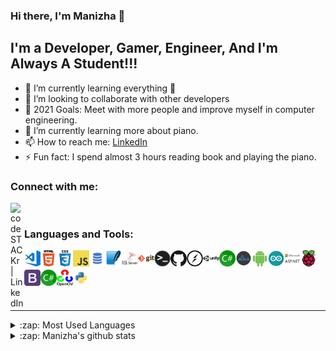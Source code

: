 ### Hi there, I'm Manizha 👋

## I'm a Developer, Gamer, Engineer, And I'm Always A Student!!!
<!-- - 🔭 I’m currently working on [](). -->

- 🌱 I’m currently learning everything 🤣
- 👯 I’m looking to collaborate with other developers
- 🥅 2021 Goals: Meet with more people and improve myself in computer engineering.
- 🌱 I’m currently learning more about piano.
- 📫 How to reach me: [LinkedIn](https://www.linkedin.com/in/manizha-rasooli-345388202/)
- ⚡ Fun fact: I spend almost 3 hours reading book and playing the piano.

### Connect with me:

[<img align="left" alt="codeSTACKr | LinkedIn" width="22px" src="https://cdn.jsdelivr.net/npm/simple-icons@v3/icons/linkedin.svg" />][linkedin]

<br />

### Languages and Tools:

[<img align="left" alt="Visual Studio Code" width="26px" src="https://github.com/github/explore/blob/main/topics/visual-studio-code/visual-studio-code.png" />][linkedin]
[<img align="left" alt="HTML5" width="26px" src="https://github.com/github/explore/blob/main/topics/html/html.png" />][linkedin]
[<img align="left" alt="CSS3" width="26px" src="https://github.com/github/explore/blob/main/topics/css/css.png" />][linkedin]
[<img align="left" alt="JavaScript" width="26px" src="https://github.com/github/explore/blob/main/topics/javascript/javascript.png" />][linkedin]
[<img align="left" alt="SQL" width="26px" src="https://github.com/github/explore/blob/main/topics/sql/sql.png" />][linkedin]
[<img align="left" alt="Sqlite" width="26px" src="https://github.com/github/explore/blob/main/topics/sqlite/sqlite.png" />][linkedin]
[<img align="left" alt="Sql Server" width="26px" src="https://github.com/github/explore/blob/main/topics/sql-server/sql-server.png" />][linkedin]
[<img align="left" alt="Git" width="26px" src="https://github.com/github/explore/blob/main/topics/git/git.png" />][linkedin]
[<img align="left" alt="Terminal" width="26px" src="https://github.com/github/explore/blob/main/topics/terminal/terminal.png" />][linkedin]
[<img align="left" alt="GitHub" width="26px" src="https://github.com/github/explore/blob/main/topics/github/github.png" />][linkedin]
[<img align="left" alt="Socket-io" width="26px" src="https://github.com/github/explore/blob/main/topics/socket-io/socket-io.png" />][linkedin]
[<img align="left" alt="Unity" width="26px" src="https://github.com/github/explore/blob/main/topics/unity/unity.png" />][linkedin]
[<img align="left" alt="MVC" width="26px" src="https://github.com/github/explore/blob/main/topics/csharp/csharp.png" />][linkedin]


[<img align="left" alt="Ajax" width="26px" src="https://github.com/github/explore/blob/main/topics/ajax/ajax.png" />][linkedin]
[<img align="left" alt="Android" width="26px" src="https://github.com/github/explore/blob/main/topics/android/android.png" />][linkedin]
[<img align="left" alt="Arduino" width="26px" src="https://github.com/github/explore/blob/main/topics/arduino/arduino.png" />][linkedin]
[<img align="left" alt="Aspnet" width="26px" src="https://github.com/github/explore/blob/main/topics/aspnet/aspnet.png" />][linkedin]
[<img align="left" alt="Raspberry-Pi" width="26px" src="https://github.com/github/explore/blob/main/topics/raspberry-pi/raspberry-pi.png" />][linkedin]

<br />

[<img align="left" alt="Bootstrap" width="26px" src="https://github.com/github/explore/blob/main/topics/bootstrap/bootstrap.png" />][linkedin]
[<img align="left" alt="C#" width="26px" src="https://github.com/github/explore/blob/main/topics/csharp/csharp.png" />][linkedin]
[<img align="left" alt="OpenCV" width="26px" src="https://github.com/github/explore/blob/main/topics/opencv/opencv.png" />][linkedin]
[<img align="left" alt="Python" width="26px" src="https://github.com/github/explore/blob/main/topics/python/python.png" />][linkedin]


<br />



<br />
<br />

---






<details>
  <summary>:zap: Most Used Languages</summary>
        <a href="https://github.com/Manizha-Rasooli">
        <img align="center" src="https://github-readme-stats.vercel.app/api/top-langs/?username=Manizha-Rasooli&theme=light&hide_langs_below=1" />
        </a>
</details>
<details>
  <summary>:zap: Manizha's github stats</summary>  
      <a href="https://github.com/Manizha-Rasooli">
 <img align="center" src="https://github-readme-stats.vercel.app/api?username=Manizha-Rasooli&show_icons=true&theme=light&line_height=27" alt="Manizha's github stats"/>
</a>
</details>

<!--
<a href="https://github.com/Manizha-Rasooli/">
  <img align="center" src="https://github-readme-stats.vercel.app/api/pin/?username=Manizha-Rasooli&repo={repo}&theme=light" />

</a>
-->
<div align="center">
  



[linkedin]: https://www.linkedin.com/in/manizha-rasooli-345388202/
